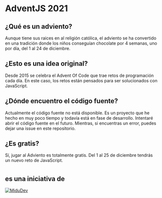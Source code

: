 # AdventJS 2021

## ¿Qué es un adviento?
Aunque tiene sus raices en al religión católica, el adviento se ha convertido en una tradición donde los niños conseguían chocolate por 4 semanas, uno por día, del 1 al 24 de diciembre.

## ¿Esto es una idea original?
Desde 2015 se celebra el Advent Of Code que trae retos de programación cada día. En este caso, los retos están pensados para ser solucionados con JavaScript.

## ¿Dónde encuentro el código fuente?
Actualmente el código fuente no está disponible. Es un proyecto que he hecho en muy poco tiempo y todavía está en fase de desarrollo. Intentaré abrir el código fuente en el futuro. Mientras, si encuentras un error, puedes dejar una issue en este repositorio.

## ¿Es gratis?
Sí, jugar al Adviento es totalmente gratis. Del 1 al 25 de diciembre tendrás un nuevo reto de JavaScript.

#
## es una iniciativa de
[![MiduDev](https://midu.dev/logo.png)](https://midu.dev)